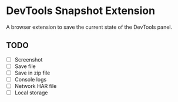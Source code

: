 # DevTools Snapshot Extension
A browser extension to save the current state of the DevTools panel.

## TODO
- [ ] Screenshot
- [ ] Save file
- [ ] Save in zip file
- [ ] Console logs
- [ ] Network HAR file
- [ ] Local storage